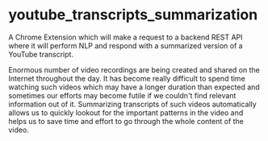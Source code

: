 # youtube_transcripts_summarization
A Chrome Extension which will make a request to a
backend REST API where it will perform NLP and respond with a summarized version of a
YouTube transcript.

Enormous number of video recordings are being created and shared on the Internet
throughout the day. It has become really difficult to spend time watching such videos which
may have a longer duration than expected and sometimes our efforts may become futile if
we couldn't find relevant information out of it. Summarizing transcripts of such videos
automatically allows us to quickly lookout for the important patterns in the video and helps
us to save time and effort to go through the whole content of the video.


